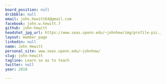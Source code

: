 ```yaml
---
board_position: null
dribbble: null
email: john.hewitt64@gmail.com
facebook: john.w.hewitt.7
github: john-hewitt
headshot_jpg_url: https://www.seas.upenn.edu/~johnhew/img/profile-pic.jpg
layout: member_page
linkedin: null
name: John Hewitt
personal_site: www.seas.upenn.edu/~johnhew/
slug: john-hewitt
tagline: Learn so as to teach
twitter: null
year: 2018

---
```

